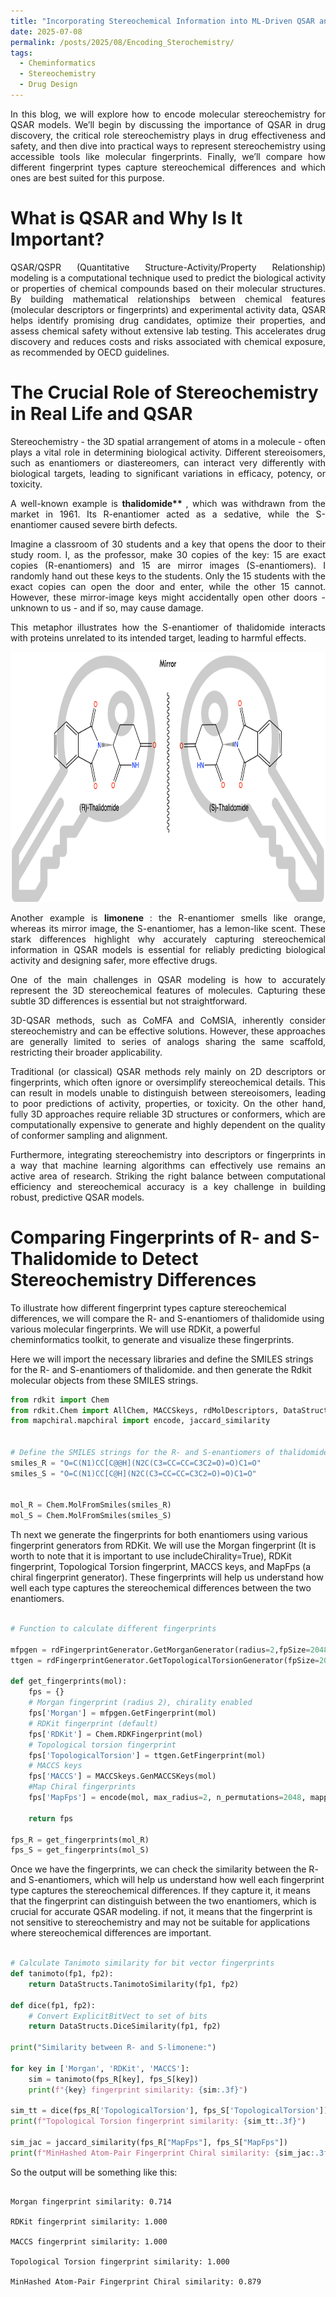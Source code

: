 ```yaml
---
title: "Incorporating Stereochemical Information into ML-Driven QSAR and QSPR Models"
date: 2025-07-08
permalink: /posts/2025/08/Encoding_Sterochemistry/
tags:
  - Cheminformatics
  - Stereochemistry
  - Drug Design
---
```


<div style="text-align: justify;">

In this blog, we will explore how to encode molecular stereochemistry for QSAR models. We’ll begin by discussing the importance of QSAR in drug discovery, the critical role stereochemistry plays in drug effectiveness and safety, and then dive into practical ways to represent stereochemistry using accessible tools like molecular fingerprints. Finally, we’ll compare how different fingerprint types capture stereochemical differences and which ones are best suited for this purpose.

</div>

# What is QSAR and Why Is It Important?

<div style="text-align: justify;">

QSAR/QSPR (Quantitative Structure-Activity/Property Relationship) modeling is a computational technique used to predict the biological activity or properties of chemical compounds based on their molecular structures. By building mathematical relationships between chemical features (molecular descriptors or fingerprints) and experimental activity data, QSAR helps identify promising drug candidates, optimize their properties, and assess chemical safety without extensive lab testing. This accelerates drug discovery and reduces costs and risks associated with chemical exposure, as recommended by OECD guidelines.

</div>

# The Crucial Role of Stereochemistry in Real Life and QSAR

<div style="text-align: justify;">

Stereochemistry - the 3D spatial arrangement of atoms in a molecule - often plays a vital role in determining biological activity. Different stereoisomers, such as enantiomers or diastereomers, can interact very differently with biological targets, leading to significant variations in efficacy, potency, or toxicity.

A well-known example is <b> thalidomide** </b>, which was withdrawn from the market in 1961. Its R-enantiomer acted as a sedative, while the S-enantiomer caused severe birth defects.

Imagine a classroom of 30 students and a key that opens the door to their study room. I, as the professor, make 30 copies of the key: 15 are exact copies (R-enantiomers) and 15 are mirror images (S-enantiomers). I randomly hand out these keys to the students. Only the 15 students with the exact copies can open the door and enter, while the other 15 cannot. However, these mirror-image keys might accidentally open other doors - unknown to us - and if so, may cause damage.

This metaphor illustrates how the S-enantiomer of thalidomide interacts with proteins unrelated to its intended target, leading to harmful effects.

<div style="text-align: center;">

<img src="/images/Encoding_Stereochemistry/thalidomide.png" alt="Thalidomide enantiomers" width="600" height="400" class="img-fluid rounded mx-auto d-block mb-4" loading="lazy" />

</div>

Another example is <b> limonene </b>: the R-enantiomer smells like orange, whereas its mirror image, the S-enantiomer, has a lemon-like scent. These stark differences highlight why accurately capturing stereochemical information in QSAR models is essential for reliably predicting biological activity and designing safer, more effective drugs.

One of the main challenges in QSAR modeling is how to accurately represent the 3D stereochemical features of molecules. Capturing these subtle 3D differences is essential but not straightforward.

3D-QSAR methods, such as CoMFA and CoMSIA, inherently consider stereochemistry and can be effective solutions. However, these approaches are generally limited to series of analogs sharing the same scaffold, restricting their broader applicability.

Traditional (or classical) QSAR methods rely mainly on 2D descriptors or fingerprints, which often ignore or oversimplify stereochemical details. This can result in models unable to distinguish between stereoisomers, leading to poor predictions of activity, properties, or toxicity. On the other hand, fully 3D approaches require reliable 3D structures or conformers, which are computationally expensive to generate and highly dependent on the quality of conformer sampling and alignment.

Furthermore, integrating stereochemistry into descriptors or fingerprints in a way that machine learning algorithms can effectively use remains an active area of research. Striking the right balance between computational efficiency and stereochemical accuracy is a key challenge in building robust, predictive QSAR models.

</div>

# Comparing Fingerprints of R- and S- Thalidomide to Detect Stereochemistry Differences

To illustrate how different fingerprint types capture stereochemical differences, we will compare the R- and S-enantiomers of thalidomide using various molecular fingerprints. We will use RDKit, a powerful cheminformatics toolkit, to generate and visualize these fingerprints.

Here we will import the necessary libraries and define the SMILES strings for the R- and S-enantiomers of thalidomide. and then generate the Rdkit molecular objects from these SMILES strings.

```python
from rdkit import Chem
from rdkit.Chem import AllChem, MACCSkeys, rdMolDescriptors, DataStructs, rdFingerprintGenerator, Draw
from mapchiral.mapchiral import encode, jaccard_similarity


# Define the SMILES strings for the R- and S-enantiomers of thalidomide
smiles_R = "O=C(N1)CC[C@@H](N2C(C3=CC=CC=C3C2=O)=O)C1=O"
smiles_S = "O=C(N1)CC[C@H](N2C(C3=CC=CC=C3C2=O)=O)C1=O"


mol_R = Chem.MolFromSmiles(smiles_R)
mol_S = Chem.MolFromSmiles(smiles_S)
```
Th next we generate the fingerprints for both enantiomers using various fingerprint generators from RDKit. We will use the Morgan fingerprint (It is worth to note that it is important to use includeChirality=True), RDKit fingerprint, Topological Torsion fingerprint, MACCS keys, and MapFps (a chiral fingerprint generator). These fingerprints will help us understand how well each type captures the stereochemical differences between the two enantiomers.

```python 

# Function to calculate different fingerprints

mfpgen = rdFingerprintGenerator.GetMorganGenerator(radius=2,fpSize=2048, includeChirality=True)
ttgen = rdFingerprintGenerator.GetTopologicalTorsionGenerator(fpSize=2048)

def get_fingerprints(mol):
    fps = {}
    # Morgan fingerprint (radius 2), chirality enabled
    fps['Morgan'] = mfpgen.GetFingerprint(mol)
    # RDKit fingerprint (default)
    fps['RDKit'] = Chem.RDKFingerprint(mol)
    # Topological torsion fingerprint
    fps['TopologicalTorsion'] = ttgen.GetFingerprint(mol)
    # MACCS keys
    fps['MACCS'] = MACCSkeys.GenMACCSKeys(mol)
    #Map Chiral fingerprints
    fps['MapFps'] = encode(mol, max_radius=2, n_permutations=2048, mapping=False)

    return fps

fps_R = get_fingerprints(mol_R)
fps_S = get_fingerprints(mol_S)
```
Once we have the fingerprints, we can check the similarity between the R- and S-enantiomers, which will help us understand how well each fingerprint type captures the stereochemical differences. If they capture it, it means that the fingerprint can distinguish between the two enantiomers, which is crucial for accurate QSAR modeling. if not, it means that the fingerprint is not sensitive to stereochemistry and may not be suitable for applications where stereochemical differences are important.
```python

# Calculate Tanimoto similarity for bit vector fingerprints
def tanimoto(fp1, fp2):
    return DataStructs.TanimotoSimilarity(fp1, fp2)

def dice(fp1, fp2):
    # Convert ExplicitBitVect to set of bits
    return DataStructs.DiceSimilarity(fp1, fp2)

print("Similarity between R- and S-limonene:")

for key in ['Morgan', 'RDKit', 'MACCS']:
    sim = tanimoto(fps_R[key], fps_S[key])
    print(f"{key} fingerprint similarity: {sim:.3f}")

sim_tt = dice(fps_R['TopologicalTorsion'], fps_S['TopologicalTorsion'])
print(f"Topological Torsion fingerprint similarity: {sim_tt:.3f}")

sim_jac = jaccard_similarity(fps_R["MapFps"], fps_S["MapFps"])
print(f"MinHashed Atom-Pair Fingerprint Chiral similarity: {sim_jac:.3f}")
```
So the output will be something like this:

```Similarity between R- and S-limonene:

Morgan fingerprint similarity: 0.714

RDKit fingerprint similarity: 1.000

MACCS fingerprint similarity: 1.000

Topological Torsion fingerprint similarity: 1.000

MinHashed Atom-Pair Fingerprint Chiral similarity: 0.879

```

